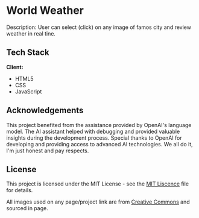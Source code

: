 # World Weather 
Description: User can select (click) on any image of famos city and review weather in real tine. 

## Tech Stack

**Client:** 
- HTML5
- CSS 
- JavaScript


## Acknowledgements
This project benefited from the assistance provided by OpenAI's language model. 
The AI assistant helped with debugging and provided valuable insights during the development process.
Special thanks to OpenAI for developing and providing access to advanced AI technologies.
We all do it, I'm just honest and pay respects. 


## License
This project is licensed under the MIT License  - see the [MIT Liscence](https://opensource.org/license/mit) file for details.

All images used on any page/project link are from [Creative Commons](https://creativecommons.org/) and sourced in page. 
